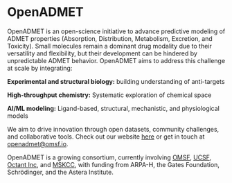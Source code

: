 # OpenADMET

OpenADMET is an open-science initiative to advance predictive modeling of ADMET properties (Absorption, Distribution, Metabolism, Excretion, and Toxicity).
Small molecules remain a dominant drug modality due to their versatility and flexibility, but their development can be hindered by unpredictable ADMET behavior. OpenADMET aims to address this challenge at scale by integrating:

**Experimental and structural biology:** building understanding of anti-targets

**High-throughput chemistry:** Systematic exploration of chemical space

**AI/ML modeling:** Ligand-based, structural, mechanistic, and physiological models

We aim to drive innovation through open datasets, community challenges, and collaborative tools. Check out our website [here](https://openadmet.org/) or get in touch at openadmet@omsf.io.

OpenADMET is a growing consortium, currently involving [OMSF](https://omsf.io/), [UCSF](https://www.ucsf.edu/), [Octant Inc](https://www.octant.bio/), and [MSKCC](https://www.choderalab.org/), with funding from ARPA-H, the Gates Foundation, Schrödinger, and the Astera Institute.
